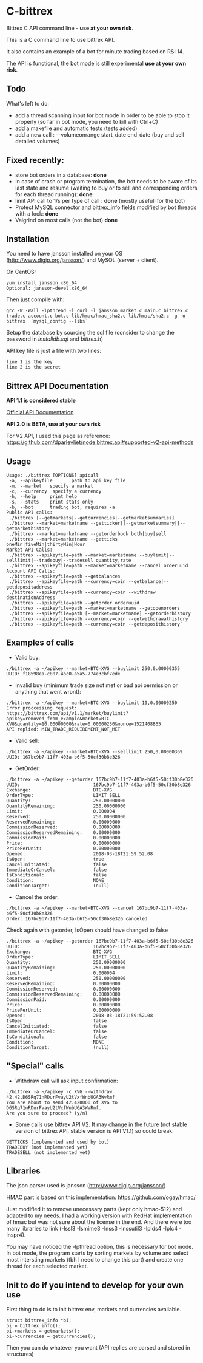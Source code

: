 C-bittrex  
==============
Bittrex C API command line - **use at your own risk**.

This is a C command line to use bittrex API. 

It also contains an example of a bot for minute trading based on RSI 14.

The API is functional, the bot mode is still experimental **use at your own risk**.

Todo
-------------
What's left to do:
- add a thread scanning input for bot mode in order to be able to stop it properly (so far in bot mode, you need to kill with Ctrl+C)
- add a makefile and automatic tests (tests added)
- add a new call : --volumeonrange start_date end_date (buy and sell detailed volumes)

Fixed recently:
-------------
- store bot orders in a database: **done**
- In case of crash or program termination, the bot needs to be aware of its last state and resume (waiting to buy or to sell and corresponding orders for each thread running): **done**
- limit API call to 1/s per type of call : **done** (mostly usefull for the bot)
- Protect MySQL connector and bittrex_info fields modified by bot threads with a lock: **done**
- Valgrind on most calls (not the bot) **done**

Installation
-------------

You need to have jansson installed on your OS (http://www.digip.org/jansson/) and MySQL (server + client).

On CentOS: 
```
yum install jansson.x86_64
Optional: jansson-devel.x86_64
```
Then just compile with:

```
gcc -W -Wall -lpthread -l curl -l jansson market.c main.c bittrex.c trade.c account.c bot.c lib/hmac/hmac_sha2.c lib/hmac/sha2.c -g -o bittrex  `mysql_config --libs`
```

Setup the database by sourcing the sql file (consider to change the password in *installdb.sql* and *bittrex.h*)

API key file is just a file with two lines:

```
line 1 is the key
line 2 is the secret
```


Bittrex API Documentation
-------------
**API 1.1 is considered stable**

[Official API Documentation](https://bittrex.com/Home/Api)

**API 2.0 is BETA, use at your own risk**

For V2 API, I used this page as reference: 
https://github.com/dparlevliet/node.bittrex.api#supported-v2-api-methods

Usage
-------------
```
Usage: ./bittrex [OPTIONS] apicall
 -a, --apikeyfile       path to api key file
 -m, --market   specify a market
 -c, --currency  specify a currency
 -h, --help     print help
 -s, --stats    print stats only
 -b, --bot      trading bot, requires -a
Public API calls:
 ./bittrex [--getmarkets|--getcurrencies|--getmarketsummaries]
 ./bittrex --market=marketname --getticker||--getmarketsummary||--getmarkethistory
 ./bittrex --market=marketname --getorderbook both|buy|sell
 ./bittrex --market=marketname --getticks oneMin|fiveMin|thirtyMin|Hour
Market API Calls:
 ./bittrex --apikeyfile=path --market=marketname --buylimit|--selllimit|--tradebuy|--tradesell quantity,rate
 ./bittrex --apikeyfile=path --market=marketname --cancel orderuuid
Account API Calls:
 ./bittrex --apikeyfile=path --getbalances
 ./bittrex --apikeyfile=path --currency=coin --getbalance|--getdepositaddress
 ./bittrex --apikeyfile=path --currency=coin --withdraw destinationAddress
 ./bittrex --apikeyfile=path --getorder orderuuid
 ./bittrex --apikeyfile=path --market=marketname --getopenorders
 ./bittrex --apikeyfile=path [--market=marketname] --getorderhistory
 ./bittrex --apikeyfile=path --currency=coin --getwithdrawalhistory
 ./bittrex --apikeyfile=path --currency=coin --getdeposithistory`
```
Examples of calls
-------------
* Valid buy:
```
./bittrex -a ~/apikey --market=BTC-XVG --buylimit 250,0.00000355
UUID: f18598ea-c807-4bc0-a5a5-774e3cbf7ede
```
* Invalid buy (minimum trade size not met or bad api permission or anything that went wront):
```
./bittrex -a ~/apikey --market=BTC-XVG --buylimit 10,0.00000250
Error proccessing request: https://bittrex.com/api/v1.1/market/buylimit?apikey=removed_from_example&market=BTC-XVG&quantity=10.00000000&rate=0.00000250&nonce=1521408865
API replied: MIN_TRADE_REQUIREMENT_NOT_MET
```
* Valid sell:
```
./bittrex -a ~/apikey --market=BTC-XVG --selllimit 250,0.00000369
UUID: 167bc9b7-11f7-403a-b6f5-50cf30b8e326
```
* GetOrder:
```
./bittrex -a ~/apikey --getorder 167bc9b7-11f7-403a-b6f5-50cf30b8e326
UUID:                           167bc9b7-11f7-403a-b6f5-50cf30b8e326
Exchange:                       BTC-XVG
OrderType:                      LIMIT_SELL
Quantity:                       250.00000000
QuantityRemaining:              250.00000000
Limit:                          0.000004
Reserved:                       250.00000000
ReservedRemaining:              0.00000000
CommissionReserved:             0.00000000
CommissionReservedRemaining:    0.00000000
CommissionPaid:                 0.00000000
Price:                          0.00000000
PricePerUnit:                   0.00000000
Opened:                         2018-03-18T21:59:52.08
IsOpen:                         true
CancelInitiated:                false
ImmediateOrCancel:              false
IsConditional:                  false
Condition:                      NONE
ConditionTarget:                (null)
```
* Cancel the order:
```
./bittrex -a ~/apikey --market=BTC-XVG --cancel 167bc9b7-11f7-403a-b6f5-50cf30b8e326
Order: 167bc9b7-11f7-403a-b6f5-50cf30b8e326 canceled
```
Check again with getorder, IsOpen should have changed to false
```
./bittrex -a ~/apikey --getorder 167bc9b7-11f7-403a-b6f5-50cf30b8e326
UUID:                           167bc9b7-11f7-403a-b6f5-50cf30b8e326
Exchange:                       BTC-XVG
OrderType:                      LIMIT_SELL
Quantity:                       250.00000000
QuantityRemaining:              250.00000000
Limit:                          0.000004
Reserved:                       250.00000000
ReservedRemaining:              0.00000000
CommissionReserved:             0.00000000
CommissionReservedRemaining:    0.00000000
CommissionPaid:                 0.00000000
Price:                          0.00000000
PricePerUnit:                   0.00000000
Opened:                         2018-03-18T21:59:52.08
IsOpen:                         false
CancelInitiated:                false
ImmediateOrCancel:              false
IsConditional:                  false
Condition:                      NONE
ConditionTarget:                (null)
```

"Special" calls
-------------

* Withdraw call will ask input confirmation:
```
./bittrex -a ~/apikey -c XVG --withdraw 42.42,D6SRq71nRDurFvayU2tVxfWnbUGA3WvRmf
You are about to send 42.420000 of XVG to D6SRq71nRDurFvayU2tVxfWnbUGA3WvRmf.
Are you sure to proceed? (y/n)
```

* Some calls use bittrex API V2. It may change in the future (not stable version of bittrex API, stable version is API V1.1) so could break.
```
GETTICKS (implemented and used by bot)
TRADEBUY (not implemented yet)
TRADESELL (not implemented yet)
```

Libraries
-------------

The json parser used is jansson (http://www.digip.org/jansson/)

HMAC part is based on this implementation: https://github.com/ogay/hmac/

Just modified it to remove unecessary parts (kept only hmac-512) and adapted to my needs.
I had a working version with RedHat implementation of hmac but was not sure about the license in the end.
And there were too many libraries to link (-lssl3 -lsmime3 -lnss3 -lnssutil3 -lplds4 -lplc4 -lnspr4).

You may have noticed the -lpthread option, this is necessary for bot mode.
In bot mode, the program starts by sorting markets by volume and select most intersting markets (tbh I need to change this part) and create one thread for each selected market.

Init to do if you intend to develop for your own use
-------------

First thing to do is to init bittrex env, markets and currencies available.
```
struct bittrex_info *bi;
bi = bittrex_info();
bi->markets = getmarkets();
bi->currencies = getcurrencies();
```

Then you can do whatever you want (API replies are parsed and stored in structures)
